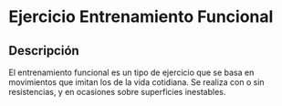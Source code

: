# Ejercicio Entrenamiento Funcional

## Descripción
El entrenamiento funcional es un tipo de ejercicio que se basa en movimientos que imitan los de la vida cotidiana. Se realiza con o sin resistencias, y en ocasiones sobre superficies inestables. 
